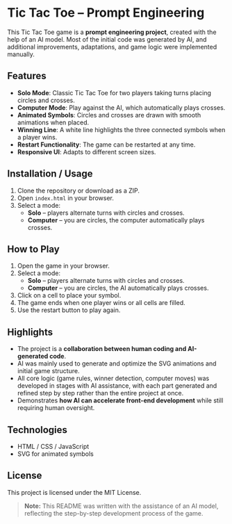 # Tic Tac Toe – Prompt Engineering

This Tic Tac Toe game is a **prompt engineering project**, created with the help of an AI model. Most of the initial code was generated by AI, and additional improvements, adaptations, and game logic were implemented manually.

## Features

- **Solo Mode**: Classic Tic Tac Toe for two players taking turns placing circles and crosses.  
- **Computer Mode**: Play against the AI, which automatically plays crosses.  
- **Animated Symbols**: Circles and crosses are drawn with smooth animations when placed.  
- **Winning Line**: A white line highlights the three connected symbols when a player wins.  
- **Restart Functionality**: The game can be restarted at any time.  
- **Responsive UI**: Adapts to different screen sizes.

## Installation / Usage

1. Clone the repository or download as a ZIP.  
2. Open `index.html` in your browser.  
3. Select a mode:  
   - **Solo** – players alternate turns with circles and crosses.  
   - **Computer** – you are circles, the computer automatically plays crosses.

## How to Play

1. Open the game in your browser.  
2. Select a mode:  
   - **Solo** – players alternate turns with circles and crosses.  
   - **Computer** – you are circles, the AI automatically plays crosses.  
3. Click on a cell to place your symbol.  
4. The game ends when one player wins or all cells are filled.  
5. Use the restart button to play again.

## Highlights

- The project is a **collaboration between human coding and AI-generated code**.  
- AI was mainly used to generate and optimize the SVG animations and initial game structure.  
- All core logic (game rules, winner detection, computer moves) was developed in stages with AI assistance, with each part generated and refined step by step rather than the entire project at once.
- Demonstrates **how AI can accelerate front-end development** while still requiring human oversight.

## Technologies

- HTML / CSS / JavaScript  
- SVG for animated symbols

## License

This project is licensed under the MIT License.

> **Note:** This README was written with the assistance of an AI model, reflecting the step-by-step development process of the game.

